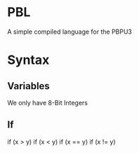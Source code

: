 # PBL
 A simple compiled language for the PBPU3

# Syntax
## Variables
We only have 8-Bit Integers

## If
if (x > y)
if (x < y)
if (x == y)
if (x != y)

